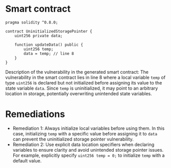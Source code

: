 # Smart contract

```solidity
pragma solidity ^0.8.0;

contract UninitializedStoragePointer {
    uint256 private data;

    function updateData() public {
        uint256 temp;
        data = temp; // line 8
    }
}
```

Description of the vulnerability in the generated smart contract:
The vulnerability in the smart contract lies in line 8 where a local variable `temp` of type `uint256` is declared but not initialized before assigning its value to the state variable `data`. Since `temp` is uninitialized, it may point to an arbitrary location in storage, potentially overwriting unintended state variables.

# Remediations

- Remediation 1: Always initialize local variables before using them. In this case, initializing `temp` with a specific value before assigning it to `data` can prevent the uninitialized storage pointer vulnerability.
- Remediation 2: Use explicit data location specifiers when declaring variables to ensure clarity and avoid unintended storage pointer issues. For example, explicitly specify `uint256 temp = 0;` to initialize `temp` with a default value.